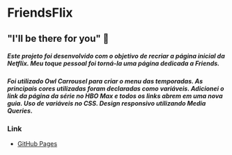# FriendsFlix

## "I'll be there for you" :musical_note:

##### Este projeto foi desenvolvido com o objetivo de recriar a página inicial da Netflix. Meu toque pessoal foi torná-la uma página dedicada  a Friends.

##### Foi utilizado Owl Carrousel para criar o menu das temporadas. As principais cores utilizadas foram declaradas como variáveis. Adicionei o link da página da série no HBO Max e todos os links abrem em uma nova guia. Uso de variáveis no CSS. Design responsivo utilizando Media Queries.

### Link
- [GitHub Pages](https://rleopioneer.github.io/FriendsFlix/)
